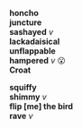 __honcho__  
__juncture__  
__sashayed__ _v_  
__lackadaisical__  
__unflappable__  
__hampered__ _v_ :open_mouth:  
__Croat__  

__squiffy__  
__shimmy__ _v_  
__flip [me] the bird__  
__rave__ _v_  
